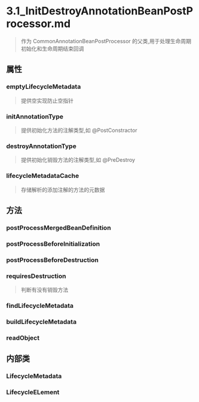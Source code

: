 # 3.1_InitDestroyAnnotationBeanPostProcessor.md
> 作为 CommonAnnotationBeanPostProcessor 的父类,用于处理生命周期初始化和生命周期结束回调
## 属性
### emptyLifecycleMetadata
> 提供空实现防止空指针
### initAnnotationType
> 提供初始化方法的注解类型,如 @PostConstractor
### destroyAnnotationType
> 提供初始化销毁方法的注解类型,如 @PreDestroy

### lifecycleMetadataCache
> 存储解析的添加注解的方法的元数据


## 方法

### postProcessMergedBeanDefinition
### postProcessBeforeInitialization
### postProcessBeforeDestruction
### requiresDestruction
> 判断有没有销毁方法

### findLifecycleMetadata
### buildLifecycleMetadata
### readObject

## 内部类
### LifecycleMetadata
### LifecycleELement





